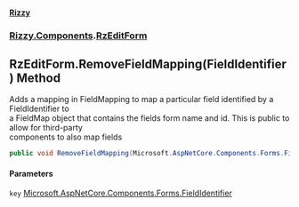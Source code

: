 #### [Rizzy](index 'index')
### [Rizzy.Components](Rizzy.Components 'Rizzy.Components').[RzEditForm](Rizzy.Components.RzEditForm 'Rizzy.Components.RzEditForm')

## RzEditForm.RemoveFieldMapping(FieldIdentifier) Method

Adds a mapping in FieldMapping to map a particular field identified by a FieldIdentifier to  
a FieldMap object that contains the fields form name and id. This is public to allow for third-party  
components to also map fields

```csharp
public void RemoveFieldMapping(Microsoft.AspNetCore.Components.Forms.FieldIdentifier key);
```
#### Parameters

<a name='Rizzy.Components.RzEditForm.RemoveFieldMapping(Microsoft.AspNetCore.Components.Forms.FieldIdentifier).key'></a>

`key` [Microsoft.AspNetCore.Components.Forms.FieldIdentifier](https://docs.microsoft.com/en-us/dotnet/api/Microsoft.AspNetCore.Components.Forms.FieldIdentifier 'Microsoft.AspNetCore.Components.Forms.FieldIdentifier')